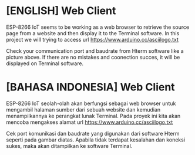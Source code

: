 # [ENGLISH] Web Client
ESP-8266 IoT seems to be working as a web browser to retrieve the source page from a website and then display it to the Terminal software. In this project we will trying to access url https://www.arduino.cc/asciilogo.txt

Check your communication port and baudrate from Hterm software like a picture above. If there are no mistakes and coonection succes, it will be displayed on Terminal software.

# [BAHASA INDONESIA] Web Client
ESP-8266 IoT seolah-olah akan berfungsi sebagai web browser untuk mengambil halaman sumber dari sebuah website dan kemudian menampilkannya ke perangkat lunak Terminal. Pada proyek ini kita akan mencoba mengakses alamat url https://www.arduino.cc/asciilogo.txt

Cek port komunikasi dan baudrate yang digunakan dari software Hterm seperti pada gambar diatas. Apabila tidak terdapat kesalahan dan koneksi sukes, maka akan ditampilkan ke software Terminal.


